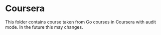 # Coursera

This folder contains course taken from Go courses in Coursera with audit mode. In the future this may changes.
